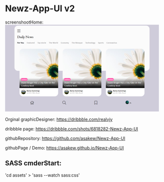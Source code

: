 # Newz-App-UI v2

screenshootHome: ![screenshoot](https://github.com/asakew/Newz-App-UI/blob/master/assets/img/image_2020-07-15_21-05-28%20(2).png?raw=true "screenshoot demo")

Orginal graphicDesigner: https://dribbble.com/realvjy

dribbble page: https://dribbble.com/shots/6818282-Newz-App-UI

githubRepository: https://github.com/asakew/Newz-App-UI

githubPage / Demo: https://asakew.github.io/Newz-App-UI

## SASS cmderStart:
'cd assets' > 'sass --watch sass:css'
